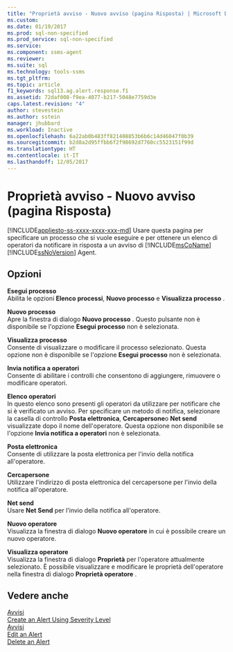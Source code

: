 ```yaml
---
title: "Proprietà avviso - Nuovo avviso (pagina Risposta) | Microsoft Docs"
ms.custom: 
ms.date: 01/19/2017
ms.prod: sql-non-specified
ms.prod_service: sql-non-specified
ms.service: 
ms.component: ssms-agent
ms.reviewer: 
ms.suite: sql
ms.technology: tools-ssms
ms.tgt_pltfrm: 
ms.topic: article
f1_keywords: sql13.ag.alert.response.f1
ms.assetid: 72daf008-f9ea-4077-b217-5048e7759d3e
caps.latest.revision: "4"
author: stevestein
ms.author: sstein
manager: jhubbard
ms.workload: Inactive
ms.openlocfilehash: 6a22ab0b483ff821408853b6b6c14d46047f0b39
ms.sourcegitcommit: b2d8a2d95ffbb6f2f98692d7760cc5523151f99d
ms.translationtype: HT
ms.contentlocale: it-IT
ms.lasthandoff: 12/05/2017
---
```

# <a name="alert-properties---new-alert-response-page"></a>Proprietà avviso - Nuovo avviso (pagina Risposta)
[!INCLUDE[appliesto-ss-xxxx-xxxx-xxx-md](../../includes/appliesto-ss-xxxx-xxxx-xxx-md.md)] Usare questa pagina per specificare un processo che si vuole eseguire e per ottenere un elenco di operatori da notificare in risposta a un avviso di [!INCLUDE[msCoName](../../includes/msconame_md.md)] [!INCLUDE[ssNoVersion](../../includes/ssnoversion_md.md)] Agent.  
  
## <a name="options"></a>Opzioni  
**Esegui processo**  
Abilita le opzioni **Elenco processi**, **Nuovo processo** e **Visualizza processo** .  
  
**Nuovo processo**  
Apre la finestra di dialogo **Nuovo processo** . Questo pulsante non è disponibile se l'opzione **Esegui processo** non è selezionata.  
  
**Visualizza processo**  
Consente di visualizzare o modificare il processo selezionato. Questa opzione non è disponibile se l'opzione **Esegui processo** non è selezionata.  
  
**Invia notifica a operatori**  
Consente di abilitare i controlli che consentono di aggiungere, rimuovere o modificare operatori.  
  
**Elenco operatori**  
In questo elenco sono presenti gli operatori da utilizzare per notificare che si è verificato un avviso. Per specificare un metodo di notifica, selezionare la casella di controllo **Posta elettronica**, **Cercapersone**o **Net send** visualizzate dopo il nome dell'operatore. Questa opzione non disponibile se l'opzione **Invia notifica a operatori** non è selezionata.  
  
**Posta elettronica**  
Consente di utilizzare la posta elettronica per l'invio della notifica all'operatore.  
  
**Cercapersone**  
Utilizzare l'indirizzo di posta elettronica del cercapersone per l'invio della notifica all'operatore.  
  
**Net send**  
Usare **Net Send** per l'invio della notifica all'operatore.  
  
**Nuovo operatore**  
Visualizza la finestra di dialogo **Nuovo operatore** in cui è possibile creare un nuovo operatore.  
  
**Visualizza operatore**  
Visualizza la finestra di dialogo **Proprietà** per l'operatore attualmente selezionato. È possibile visualizzare e modificare le proprietà dell'operatore nella finestra di dialogo **Proprietà operatore** .  
  
## <a name="see-also"></a>Vedere anche  
[Avvisi](../../ssms/agent/alerts.md)  
[Create an Alert Using Severity Level](../../ssms/agent/create-an-alert-using-severity-level.md)  
[Avvisi](../../ssms/agent/alerts.md)  
[Edit an Alert](../../ssms/agent/edit-an-alert.md)  
[Delete an Alert](../../ssms/agent/delete-an-alert.md)  
  
